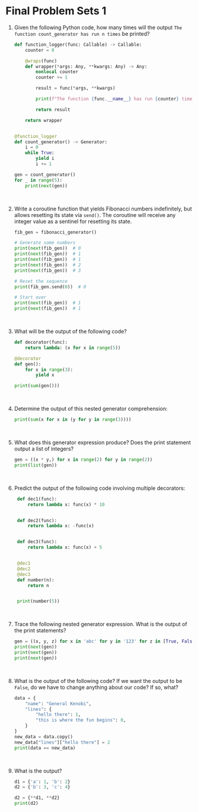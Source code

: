 # Final Problem Sets 1

1. Given the following Python code, how many times will the output `The function count_generator has run n times` be printed?

   ```python
   def function_logger(func: Callable) -> Callable:
       counter = 0

       @wraps(func)
       def wrapper(*args: Any, **kwargs: Any) -> Any:
           nonlocal counter
           counter += 1

           result = func(*args, **kwargs)

           print(f"The function {func.__name__} has run {counter} times")

           return result

       return wrapper


   @function_logger
   def count_generator() -> Generator:
       i = 0
       while True:
           yield i
           i += 1

   gen = count_generator()
   for _ in range(5):
       print(next(gen))
   ```

   &nbsp;

2. Write a coroutine function that yields Fibonacci numbers indefinitely, but allows resetting its state via `send()`. The coroutine will receive any integer value as a sentinel for resetting its state.

   ```python
   fib_gen = fibonacci_generator()

   # Generate some numbers
   print(next(fib_gen))  # 0
   print(next(fib_gen))  # 1
   print(next(fib_gen))  # 1
   print(next(fib_gen))  # 2
   print(next(fib_gen))  # 3

   # Reset the sequence
   print(fib_gen.send(0))  # 0

   # Start over
   print(next(fib_gen))  # 1
   print(next(fib_gen))  # 1

   ```

   &nbsp;

3. What will be the output of the following code?

   ```python
   def decorator(func):
       return lambda: (x for x in range(5))

   @decorator
   def gen():
       for x in range(3):
           yield x

   print(sum(gen()))

   ```

   &nbsp;

4. Determine the output of this nested generator comprehension:

   ```python
   print(sum(x for x in (y for y in range(3))))
   ```

   &nbsp;

5. What does this generator expression produce? Does the print statement output a list of integers?

   ```python
   gen = ((x * y,) for x in range(2) for y in range(2))
   print(list(gen))
   ```

   &nbsp;

6. Predict the output of the following code involving multiple decorators:

   ```python
    def dec1(func):
        return lambda x: func(x) * 10


    def dec2(func):
        return lambda x: -func(x)


    def dec3(func):
        return lambda x: func(x) + 5


    @dec1
    @dec2
    @dec3
    def number(n):
        return n


    print(number(5))
   ```

   &nbsp;

7. Trace the following nested generator expression. What is the output of the print statements?

   ```python
   gen = ((x, y, z) for x in 'abc' for y in '123' for z in [True, False])
   print(next(gen))
   print(next(gen))
   print(next(gen))
   ```

   &nbsp;

8. What is the output of the following code? If we want the output to be `False`, do we have to change anything about our code? If so, what?

   ```python
   data = {
       "name": "General Kenobi",
       "lines": {
           "hello there": 1,
           "this is where the fun begins": 0,
       }
   }
   new_data = data.copy()
   new_data["lines"]["hello there"] = 2
   print(data == new_data)
   ```

   &nbsp;

9. What is the output?

   ```python
   d1 = {'a': 1, 'b': 2}
   d2 = {'b': 3, 'c': 4}

   d2 = {**d1, **d2}
   print(d2)
   ```

   &nbsp;
